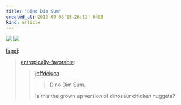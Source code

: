 ```yaml
---
title: "Dino Dim Sum"
created_at: 2013-09-08 15:26:12 -0400
kind: article
---
```


![](//images.michael-chang.ca/images/2013/09/tumblr_mqv0if7qrz1s2wgn0o1_500.jpg)
![](//images.michael-chang.ca/images/2013/09/tumblr_mqv0if7qrz1s2wgn0o2_500.jpg)

[lappi](http://lappi.tumblr.com/post/60545560308):

> [entropically-favorable](http://entropically-favorable.tumblr.com/post/60405666036/jeffdeluca-dino-dim-sum-is-this-the-grown-up):
>
> > [jeffdeluca](http://jeffdeluca.com/post/57070763630/dino-dim-sum):
> >
> > > Dino Dim Sum.
> > >
> >
> > Is this the grown up version of dinosaur chicken nuggets?


